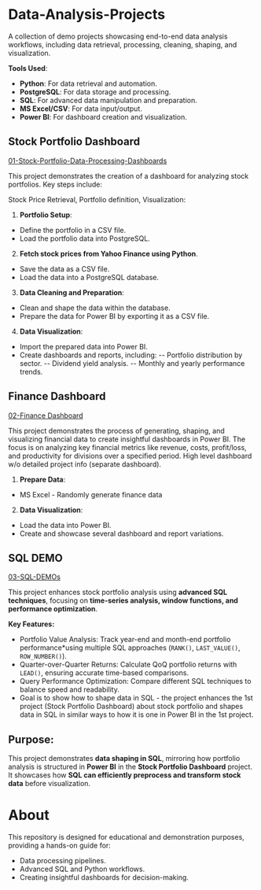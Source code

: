 # Data-Analysis-Projects
A collection of demo projects showcasing end-to-end data analysis workflows, including data retrieval, processing, cleaning, shaping, and visualization.

**Tools Used**: 
- **Python**: For data retrieval and automation.
- **PostgreSQL**: For data storage and processing.
- **SQL**: For advanced data manipulation and preparation.
- **MS Excel/CSV**: For data input/output.
- **Power BI**: For dashboard creation and visualization.

## Stock Portfolio Dashboard
[01-Stock-Portfolio-Data-Processing-Dashboards](https://github.com/uglydata/Data-Analysis-Projects/tree/main/01-Stock-Portfolio-Data-Processing-Dashboards)

This project demonstrates the creation of a dashboard for analyzing stock portfolios. Key steps include:

Stock Price Retrieval, Portfolio definition, Visualization:
1. **Portfolio Setup**:
- Define the portfolio in a CSV file.
- Load the portfolio data into PostgreSQL.

2. **Fetch stock prices from Yahoo Finance using Python**.
- Save the data as a CSV file.
- Load the data into a PostgreSQL database.

3. **Data Cleaning and Preparation**:
- Clean and shape the data within the database.
- Prepare the data for Power BI by exporting it as a CSV file.

4. **Data Visualization**:
- Import the prepared data into Power BI.
- Create dashboards and reports, including:
-- Portfolio distribution by sector.
-- Dividend yield analysis.
-- Monthly and yearly performance trends.

## Finance Dashboard
[02-Finance Dashboard](https://github.com/uglydata/Data-Analysis-Projects/tree/main/02-Finance-Dashboard)

This project demonstrates the process of generating, shaping, and visualizing financial data to create insightful dashboards in Power BI. The focus is on analyzing key financial metrics like revenue, costs, profit/loss, and productivity for divisions over a specified period.
High level dashboard w/o detailed project info (separate dashboard).

1. **Prepare Data**:
- MS Excel - Randomly generate finance data

2. **Data Visualization**:
- Load the data into Power BI.
- Create and showcase several dashboard and report variations.

## SQL DEMO
[03-SQL-DEMOs](https://github.com/uglydata/Data-Analysis-Projects/tree/main/03-SQL-Demos)

This project enhances stock portfolio analysis using **advanced SQL techniques**, focusing on **time-series analysis, window functions, and performance optimization**.

**Key Features:**  
- Portfolio Value Analysis: Track year-end and month-end portfolio performance*using multiple SQL approaches (`RANK()`, `LAST_VALUE()`, `ROW_NUMBER()`).  
- Quarter-over-Quarter Returns: Calculate QoQ portfolio returns with `LEAD()`, ensuring accurate time-based comparisons.  
- Query Performance Optimization: Compare different SQL techniques to balance speed and readability.
- Goal is to show how to shape data in SQL - the project enhances the 1st project (Stock Portfolio Dashboard) about stock portfolio and shapes data in SQL in similar ways to how it is one in Power BI in the 1st project.

## Purpose:
This project demonstrates **data shaping in SQL**, mirroring how portfolio analysis is structured in **Power BI** in the **Stock Portfolio Dashboard** project. It showcases how **SQL can efficiently preprocess and transform stock data** before visualization.


# About
This repository is designed for educational and demonstration purposes, providing a hands-on guide for:

- Data processing pipelines.
- Advanced SQL and Python workflows.
- Creating insightful dashboards for decision-making.
